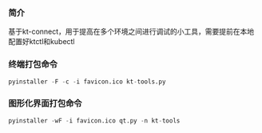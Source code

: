 ### 简介
基于kt-connect，用于提高在多个环境之间进行调试的小工具，需要提前在本地配置好ktctl和kubectl

### 终端打包命令

```python
pyinstaller -F -c -i favicon.ico kt-tools.py
```

### 图形化界面打包命令
```python
pyinstaller -wF -i favicon.ico qt.py -n kt-tools
```